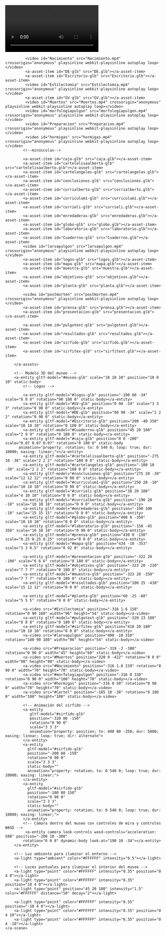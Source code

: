 
<!DOCTYPE html>
<html lang="en">
<head>
    <meta charset="UTF-8">
    <meta name="viewport" content="width=device-width, initial-scale=1.0">
    <title>Sírfidos Vs Pulgonautas: Misión Estratosfera</title>
    <meta name="author" content="Elisa Garzo y María Ángeles Marcos García">
    <script src="https://aframe.io/releases/1.2.0/aframe.min.js"></script>
    <script src="https://cdn.rawgit.com/donmccurdy/aframe-extras/v4.1.2/dist/aframe-extras.min.js"></script>
    <script src="https://cdn.rawgit.com/donmccurdy/aframe-physics-system/v3.3.0/dist/aframe-physics-system.min.js"></script>
</head>
<body>
    <a-scene physics="debug: false">
        <!-- Carga de modelos -->
        <a-assets>
            <a-asset-item id="museo-glb" src="museo.glb"></a-asset-item>
            <!-- orden alfabético -->
             <video id="Cartel" src="Cartel.mp4" crossorigin="anonymous" playsinline webkit-playsinline autoplay loop></video>
             
            
             <video id="Nacimiento" src="Nacimiento.mp4" crossorigin="anonymous" playsinline webkit-playsinline autoplay loop></video>
             <a-asset-item id="DE-glb" src="DE.glb"></a-asset-item>
             <a-asset-item id="Escritorio-glb" src="Escritorio.glb"></a-asset-item>
             <video id="Estilectomia" src="Estilectomia.mp4" crossorigin="anonymous" playsinline webkit-playsinline autoplay loop></video>
             <a-asset-item id="GV-glb" src="GV.glb"></a-asset-item>
             <video id="Muertos" src="Muertos.mp4" crossorigin="anonymous" playsinline webkit-playsinline autoplay loop></video>
             <video id="morfologiapulgon" src="morfologiapulgon.mp4" crossorigin="anonymous" playsinline webkit-playsinline autoplay loop></video>
             <video id="Preparacion" src="Preparacion.mp4" crossorigin="anonymous" playsinline webkit-playsinline autoplay loop></video>
             <video id="hormigas" src="hormigas.mp4" crossorigin="anonymous" playsinline webkit-playsinline autoplay loop></video>
            <!--minúsculas-->
         
            <a-asset-item id="caja-glb" src="caja.glb"></a-asset-item>
            <a-asset-item id="cartelelisaalberto-glb" src="cartelelisaalberto.glb"></a-asset-item>
            <a-asset-item id="cartelangeles-glb" src="cartelangeles.glb"></a-asset-item>
            <a-asset-item id="conclusiones-glb" src="conclusiones.glb"></a-asset-item>
            <a-asset-item id="currialberto-glb" src="currialberto.glb"></a-asset-item>
            <a-asset-item id="curriculum1-glb" src="curriculum1.glb"></a-asset-item>
            <a-asset-item id="currieli-glb" src="currieli.glb"></a-asset-item>
            <a-asset-item id="enredaderas-glb" src="enredaderas.glb"></a-asset-item>
            <a-asset-item id="globo-glb" src="globo.glb"></a-asset-item>
            <a-asset-item id="laboratorio-glb" src="laboratorio.glb"></a-asset-item>
            <a-asset-item id="Cuaderrno-glb" src="Cuaderrno.glb"></a-asset-item>
            <video id="larvapulgon" src="larvapulgon.mp4" crossorigin="anonymous" playsinline webkit-playsinline autoplay loop></video>  
            <a-asset-item id="logos-glb" src="logos.glb"></a-asset-item>
            <a-asset-item id="mapa-glb" src="mapa.glb"></a-asset-item>
            <a-asset-item id="muestra-glb" src="muestra.glb"></a-asset-item>
            <a-asset-item id="objetivos-glb" src="objetivos.glb"></a-asset-item>
            <a-asset-item id="planta-glb" src="planta.glb"></a-asset-item>
           
            <video id="postmorten" src="postmorten.mp4" crossorigin="anonymous" playsinline webkit-playsinline autoplay loop></video>
            <a-asset-item id="prensa-glb" src="prensa.glb"></a-asset-item>
            <a-asset-item id="presentacion-glb" src="presentacion.glb"></a-asset-item>
            
            <a-asset-item id="pulgotext-glb" src="pulgotext.glb"></a-asset-item>
            <a-asset-item id="resultados-glb" src="resultados.glb"></a-asset-item>
            <a-asset-item id="sirfido-glb" src="sirfido.glb"></a-asset-item>
            <a-asset-item id="sirfitex-glb" src="sirfitext.glb"></a-asset-item>        
           
        </a-assets>

        <!-- Modelo 3D del museo -->
        <a-entity gltf-model="#museo-glb" scale="10 10 10" position="10 0 10" static-body>
            <!-- Logos -->
            
            <a-entity gltf-model="#logos-glb" position="-190 80 -34" scale="8 8 8" rotation="90 180 0" static-body></a-entity>
            <a-entity gltf-model="#GV-glb" position="0 90 -34" scale="3 3 3" rotation="0 90 0" static-body></a-entity>
            <a-entity gltf-model="#DE-glb" position="80 90 -34" scale="2 2 2" rotation="0 90 0" static-body></a-entity>
            <a-entity gltf-model="#Escritorio-glb" position="200 -40 350" scale="10 10 10" rotation="0 180 0" static-body></a-entity>
            <a-entity gltf-model="#Cuaderrno-glb" position="45 20 180" scale="2 9 9" rotation="0 180 0" static-body></a-entity>
            <a-entity gltf-model="#caja-glb" position="0 0 -200" scale="0.07 0.07 0.07" rotation="0 180 0" static-body 
          animation="property: rotation; to: 0 540 0; loop: true; dur: 10000; easing: linear;"></a-entity>
            <a-entity gltf-model="#cartelelisaalberto-glb" position="-275 10 -36" scale="2 2 2" rotation="180 0 0" static-body></a-entity>
            <a-entity gltf-model="#cartelangeles-glb" position="-100 10 -39" scale="2 2 2" rotation="180 0 0" static-body></a-entity>
            <a-entity gltf-model="#conclusiones-glb" position="275 20 -39" scale="12 12 12" rotation="0 90 0" static-body></a-entity>
            <a-entity gltf-model="#curriculum1-glb" position="250 20 -10" scale="10 10 10" rotation="0 90 0" static-body></a-entity>
            <a-entity gltf-model="#currieli-glb" position="38 20 180" scale="4 10 10" rotation="0 0 0" static-body></a-entity>
            <a-entity gltf-model="#currialberto-glb" position="-190 20 -10" scale="10 10 10" rotation="0 0 0" static-body></a-entity>
            <a-entity gltf-model="#enredaderas-glb" position="-190 100 -10" sacle="15 15 15" rotation="0 0 0" static-body></a-entity>
            <a-entity gltf-model="#globo-glb" position="400 0 -350" scale="10 10 10" rotation="0 0 0" static-body></a-entity>
            <a-entity gltf-model="#laboratorio-glb" position="-150 -45 350" scale="10 10 10" rotation="0 90 0" static-body></a-entity>
            <a-entity gltf-model="#prensa-glb" position="430 0 -150" scale="0.25 0.25 0.25" rotation="0 0 0" static-body></a-entity>
            <a-entity gltf-model="#mapa-glb" position="434 -10 -353" scale="3 3 0.5" rotation="0 92 0" static-body></a-entity>
           
            <a-entity gltf-model="#presentacion-glb" position="-322 20 -100" scale="6 6 6" rotation="0 180 0" static-body></a-entity>
            <a-entity gltf-model="#objetivos-glb" position="-323 20 -220" scale="7 7 7" rotation="0 180 0" static-body></a-entity>
            <a-entity gltf-model="#muestra-glb" position="-323 20 -350" scale="7 7 7" rotation="0 180 0" static-body></a-entity>
            <a-entity gltf-model="#resultados-glb" position="100 25 -430" scale="15 12 12" rotation="0 0 0" static-body></a-entity>
          
            <a-entity gltf-model="#planta-glb" position="60 -25 -60" scale="5 5 5" rotation="0 0 0" static-body></a-entity>
           
            <a-video src="#Estilectomia" position="-316 1.6 150" rotation="0 90 180" width="96" height="54" static-body></a-video>
            <a-entity gltf-model="#pulgotext-glb" position="-320 23 180" scale="8 8 8" rotation="0 180 0" static-body></a-entity>
            <a-entity gltf-model="#sirfitex-glb" position="410 20 180" scale="10 10 10" rotation="0 0 0" static-body></a-entity>
            <a-video src="#larvapulgon" position="400 -10 310" rotation="180 90 180" width="96" height="54" static-body></a-video>
           
            <a-video src="#Preparacion" position="-319 -2 -380" rotation="0 90 0" width="45" height="60" static-body></a-video>
            <a-video src="#Muertos" position="320 9 -422" rotation="0 0 0" width="90" height="90" static-body></a-video>
            <a-video src="#Nacimiento" position="-316 1.6 239" rotation="0 90 0" width="70" height="70" static-body></a-video>
            <a-video src="#morfologiapulgon" position="-316 0 330" rotation="0 90 0" width="100" height="70" static-body></a-video>
            <a-video src="#hormigas" position="-316 0 50" rotation="0 90 0" width="70" height="70" static-body></a-video>
            <a-video src="#Cartel" position="-185 10 -38" rotation="0 180 0" width="100" height="100" static-body></a-video>
            
            <!-- Animación del sírfido -->
            <a-entity 
               gltf-model="#sirfido-glb" 
               position="-320 80 -150" 
               rotation="0 90 0"
               scale="3 3 3" 
               animation="property: position; to: 400 80 -350; dur: 5000; easing: linear; loop: true; dir: alternate">
            </a-entity>
            <a-entity 
              gltf-model="#sirfido-glb" 
              position="-200 80 -150"  
              rotation="0 90 0" 
              scale="3 3 3" 
              static-body=""
              animation="property: rotation; to: 0 540 0; loop: true; dur: 10000; easing: linear;">
            </a-entity>
            <a-entity 
              gltf-model="#sirfido-glb" 
              position="-100 80 150"  
              rotation="0 90 0" 
              scale="3 3 3" 
              static-body=""
              animation="property: rotation; to: 0 540 0; loop: true; dur: 10000; easing: linear;">
            </a-entity>
            <!-- Cámara dentro del museo con controles de mira y controles WASD -->
             <a-entity camera look-controls wasd-controls="acceleration: 500" position="-200 10 -300"
            rotation="0 0 0" dynamic-body look-at="190 10 -34"></a-entity>
        </a-entity>
      
        <!-- Luz ambiente para iluminar el entorno -->
        <a-light type="ambient" color="#FFFFFF" intensity="0.5"></a-light>

        <!-- Luces puntuales para iluminar el interior del museo -->
        <a-light type="point" color="#FFFFFF" intensity="0.35" position="0 4 0"></a-light>
        <a-light type="point" color="#FFFFFF" intensity="0.35" position="10 4 0"></a-light>
        <a-light type="point" position="45 20 180" intensity="1.5" color="#FFFFFF" distance="50" decay="2"></a-light>

        <a-light type="point" color="#FFFFFF" intensity="0.35" position="-10 4 0"></a-light>
        <a-light type="point" color="#FFFFFF" intensity="0.35" position="0 4 10"></a-light>
        <a-light type="point" color="#FFFFFF" intensity="0.35" position="0 4 -10"></a-light>
    </a-scene>
</body>
</html>




